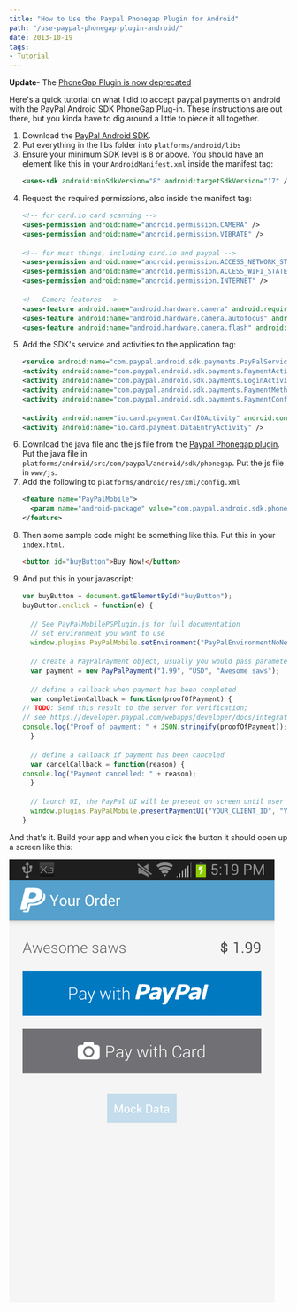 ```yaml
---
title: "How to Use the Paypal Phonegap Plugin for Android"
path: "/use-paypal-phonegap-plugin-android/"
date: 2013-10-19
tags:
- Tutorial
---
```


**Update**- The [PhoneGap Plugin is now deprecated](https://devblog.paypal.com/phonegap-android-sdk-plugin/)

Here's a quick tutorial on what I did to accept paypal payments on android with the PayPal Android SDK PhoneGap Plug-in. These instructions are out there, but you kinda have to dig around a little to piece it all together.


1. Download the [PayPal Android SDK](https://github.com/paypal/PayPal-Android-SDK).
1. Put everything in the libs folder into `platforms/android/libs`
1. Ensure your minimum SDK level is 8 or above. You should have an element like this in your `AndroidManifest.xml` inside the manifest tag:
    ```xml
    <uses-sdk android:minSdkVersion="8" android:targetSdkVersion="17" />
    ```
1. Request the required permissions, also inside the manifest tag:
    ```xml
    <!-- for card.io card scanning -->
    <uses-permission android:name="android.permission.CAMERA" />
    <uses-permission android:name="android.permission.VIBRATE" />

    <!-- for most things, including card.io and paypal -->
    <uses-permission android:name="android.permission.ACCESS_NETWORK_STATE" />
    <uses-permission android:name="android.permission.ACCESS_WIFI_STATE" />
    <uses-permission android:name="android.permission.INTERNET" />

    <!-- Camera features -->
    <uses-feature android:name="android.hardware.camera" android:required="false" />
    <uses-feature android:name="android.hardware.camera.autofocus" android:required="false" />
    <uses-feature android:name="android.hardware.camera.flash" android:required="false" />
    ```
1. Add the SDK's service and activities to the application tag:
    ```xml
    <service android:name="com.paypal.android.sdk.payments.PayPalService" android:exported="false" />
    <activity android:name="com.paypal.android.sdk.payments.PaymentActivity" />
    <activity android:name="com.paypal.android.sdk.payments.LoginActivity" />
    <activity android:name="com.paypal.android.sdk.payments.PaymentMethodActivity" />
    <activity android:name="com.paypal.android.sdk.payments.PaymentConfirmActivity" />

    <activity android:name="io.card.payment.CardIOActivity" android:configChanges="keyboardHidden|orientation" />
    <activity android:name="io.card.payment.DataEntryActivity" />
    ```
1. Download the java file and the js file from the [Paypal Phonegap plugin](https://github.com/paypal/PayPal-Android-SDK-PhoneGap). Put the java file in `platforms/android/src/com/paypal/android/sdk/phonegap`. Put the js file in `www/js`.
1. Add the following to `platforms/android/res/xml/config.xml`
    ```xml
    <feature name="PayPalMobile">
      <param name="android-package" value="com.paypal.android.sdk.phonegap.PayPalMobilePGPlugin" />
    </feature>
    ```
1. Then some sample code might be something like this. Put this in your `index.html`.
    ```html
    <button id="buyButton">Buy Now!</button>
    ```
1. And put this in your javascript:
    ```js
    var buyButton = document.getElementById("buyButton");
    buyButton.onclick = function(e) {

      // See PayPalMobilePGPlugin.js for full documentation
      // set environment you want to use
      window.plugins.PayPalMobile.setEnvironment("PayPalEnvironmentNoNetwork");

      // create a PayPalPayment object, usually you would pass parameters dynamically
      var payment = new PayPalPayment("1.99", "USD", "Awesome saws");

      // define a callback when payment has been completed
      var completionCallback = function(proofOfPayment) {
	// TODO: Send this result to the server for verification;
	// see https://developer.paypal.com/webapps/developer/docs/integration/mobile/verify-mobile-payment/ for details.
	console.log("Proof of payment: " + JSON.stringify(proofOfPayment));
      }

      // define a callback if payment has been canceled
      var cancelCallback = function(reason) {
	console.log("Payment cancelled: " + reason);
      }

      // launch UI, the PayPal UI will be present on screen until user cancels it or payment completed
      window.plugins.PayPalMobile.presentPaymentUI("YOUR_CLIENT_ID", "YOUR_PAYPAL_EMAIL_ADDRESS", "someuser@somedomain.com", payment, completionCallback, cancelCallback);
    }
    ```

And that's it. Build your app and when you click the button it should open up a screen like this:

<img alt="Paypal" src="./paypal.png" />
